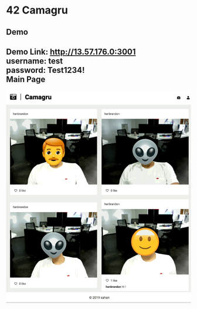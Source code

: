 42 Camagru
==========
Demo
---------
Demo Link: http://13.57.176.0:3001
<br>
username: test
<br>
password: Test1234!
<br>
Main Page
----------
![Alt text](/images/main.gif)




